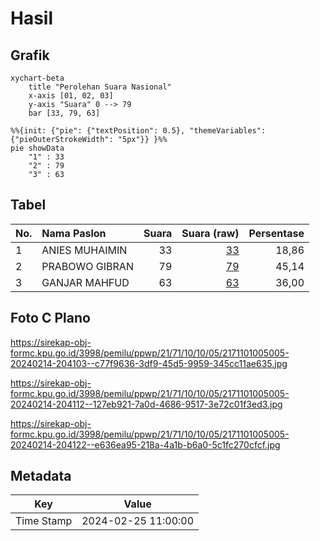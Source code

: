 # Hasil

## Grafik

```mermaid
xychart-beta
    title "Perolehan Suara Nasional"
    x-axis [01, 02, 03]
    y-axis "Suara" 0 --> 79
    bar [33, 79, 63]
```

```mermaid
%%{init: {"pie": {"textPosition": 0.5}, "themeVariables": {"pieOuterStrokeWidth": "5px"}} }%%
pie showData
    "1" : 33
    "2" : 79
    "3" : 63
```

## Tabel

| No. | Nama Paslon    | Suara | Suara (raw) | Persentase |
|:--- |:-------------- | -----:| -----------:| ----------:|
| 1   | ANIES MUHAIMIN | 33    | [33][p-1]   | 18,86      |
| 2   | PRABOWO GIBRAN | 79    | [79][p-2]   | 45,14      |
| 3   | GANJAR MAHFUD  | 63    | [63][p-3]   | 36,00      |


[p-1]: https://github.com/gigit-pemilu/pemilu-2024/blob/main/pilpres/hitung-suara/sub/21-kepulauan-riau/sub/71-kota-batam/sub/10-batam-kota/sub/1005-sukajadi/sub/005-tps/sub/paslon-1.txt
[p-2]: https://github.com/gigit-pemilu/pemilu-2024/blob/main/pilpres/hitung-suara/sub/21-kepulauan-riau/sub/71-kota-batam/sub/10-batam-kota/sub/1005-sukajadi/sub/005-tps/sub/paslon-2.txt
[p-3]: https://github.com/gigit-pemilu/pemilu-2024/blob/main/pilpres/hitung-suara/sub/21-kepulauan-riau/sub/71-kota-batam/sub/10-batam-kota/sub/1005-sukajadi/sub/005-tps/sub/paslon-3.txt

## Foto C Plano

https://sirekap-obj-formc.kpu.go.id/3998/pemilu/ppwp/21/71/10/10/05/2171101005005-20240214-204103--c77f9636-3df9-45d5-9959-345cc11ae635.jpg

https://sirekap-obj-formc.kpu.go.id/3998/pemilu/ppwp/21/71/10/10/05/2171101005005-20240214-204112--127eb921-7a0d-4686-9517-3e72c01f3ed3.jpg

https://sirekap-obj-formc.kpu.go.id/3998/pemilu/ppwp/21/71/10/10/05/2171101005005-20240214-204122--e636ea95-218a-4a1b-b6a0-5c1fc270cfcf.jpg


## Metadata

| Key        | Value               |
| ---------- | ------------------- |
| Time Stamp | 2024-02-25 11:00:00 |



